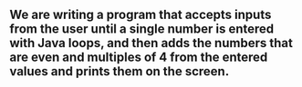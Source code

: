 ## We are writing a program that accepts inputs from the user until a single number is entered with Java loops, and then adds the numbers that are even and multiples of 4 from the entered values and prints them on the screen. 